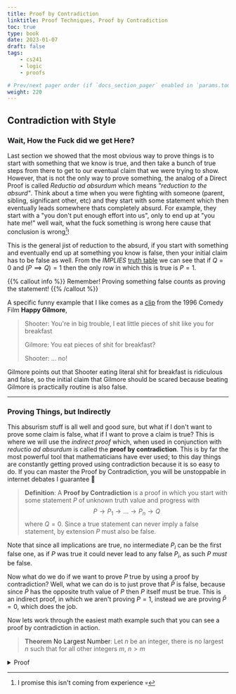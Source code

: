 ```yaml
---
title: Proof by Contradiction
linktitle: Proof Techniques, Proof by Contradiction
toc: true
type: book
date: 2023-01-07
draft: false
tags:
    - cs241
    - logic
    - proofs

# Prev/next pager order (if `docs_section_pager` enabled in `params.toml`)
weight: 220
---
```


## Contradiction with Style

### Wait, How the Fuck did we get Here?

Last section we showed that the most obvious way to prove things is to start with something that we know is true, and then take a bunch of true steps from there to get to our eventual claim that we were trying to show. However, that is not the only way to prove something, the analog of a Direct Proof is called *Reductio ad absurdum* which means *"reduction to the absurd"*. Think about a time when you were fighting with someone (parent, sibling, significant other, etc) and they start with some statement which then eventually leads somewhere thats completely absurd. For example, they start with a "you don't put enough effort into us", only to end up at "you hate me!" well wait, what the fuck something is wrong here cause that conclusion is wrong[^girlfriend_fights]!

This is the general jist of reduction to the absurd, if you start with something and eventually end up at something you know is false, then your initial claim has to be false as well. From the *IMPLIES* [truth table](/course/introtologic/sections/logicaloperators/#implies) we can see that if $Q=0$ and $(P\implies Q)=1$ then the only row in which this is true is $P=1$.

{{% callout info %}}
Remember! Proving something false counts as proving the statement!
{{% /callout %}}

A specific funny example that I like comes as a [clip](https://www.youtube.com/watch?v=3LAnmnS0-9g) from the 1996 Comedy Film  __Happy Gilmore__,

> Shooter: You're in big trouble, I eat little pieces of shit like you for breakfast
>
> Gilmore: You eat pieces of shit for breakfast?
>
> Shooter: ... no!

Gilmore points out that Shooter eating literal shit for breakfast is ridiculous and false, so the initial claim that Gilmore should be scared because beating Gilmore is practically routine is also false.

---

### Proving Things, but Indirectly

This absurism stuff is all well and good sure, but what if I don't want to prove some claim is false, what if I want to prove a claim is true? This is where we will use the *indirect proof* which, when used in conjunction with *reductio ad absurdum* is called the __proof by contradiction__. This is by far the most powerful tool that mathematicians have ever used; to this day things are constantly getting proved using contradiction because it is so easy to do. If you can master the Proof by Contradiction, you will be unstoppable in internet debates I guarantee 💯

> __Definition__: A __Proof by Contradiction__ is a proof in which you start with some statement $P$ of unknown truth value and progress with $$P\rightarrow P_1\rightarrow\ldots\rightarrow P_n\rightarrow Q$$ where $Q=0$. Since a true statement can never imply a false statement, by extension $P$ must also be false.

Note that since all implications are true, no intermediate $P_i$ can be the first false one, as if $P$ was true it could never lead to any false $P_i$, as such $P$ *must* be false.

Now what do we do if we want to prove $P$ true by using a proof by contradiction? Well, what we can do is to just prove that $\bar{P}$ is false, because since $\bar{P}$ has the opposite truth value of $P$ then $P$ itself must be true. This is an indirect proof, in which we aren't proving $P=1$, instead we are proving $\bar{P}=0$, which does the job.

Now lets work through the easiest math example such that you can see a proof by contradiction in action.

> __Theorem__ <a name="no_largest_number_theorem">No Largest Number</a>: Let $n$ be an integer, there is no largest $n$ such that for all other integers $m$, $n>m$
<details>
  <summary>Proof</summary>
  Proof: Let us assume that the negation of $P$ is true, and there is in fact a largest integer we will call $n$. We now will consider the integer $n+1$. Since $n$ is the largest number, we know that $n+1 < n$. We can subtract $n$ from both sides to get that $1 < 0$. This is clearly false which has led us to a contradiction, and as such our initial statement that there is a largest number $n$ is false.
  </br>
  <b>Q.E.D.</b>
</details>

[^girlfriend_fights]: I promise this isn't coming from experience 💀
